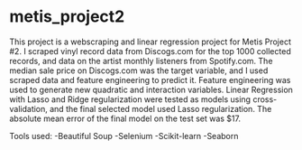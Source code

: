 # metis_project2
This project is a webscraping and linear regression project for Metis Project #2. I scraped vinyl record data from Discogs.com for the top 1000 collected records, and data on the artist monthly listeners from Spotify.com. The median sale price on Discogs.com was the target variable, and I used scraped data and feature engineering to predict it. Feature engineering was used to generate new quadratic and interaction variables. Linear Regression with Lasso and Ridge regularization were tested as models using cross-validation, and the final selected model used Lasso regularization. The absolute mean error of the final model on the test set was $17.

Tools used:
-Beautiful Soup
-Selenium
-Scikit-learn
-Seaborn
